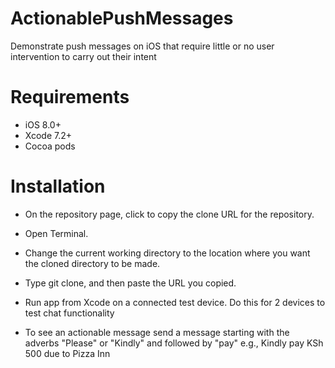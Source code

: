 
# ActionablePushMessages
Demonstrate push messages on iOS that require little or no user intervention to carry out their intent

# Requirements

 - iOS 8.0+ 
 - Xcode 7.2+
 - Cocoa pods

# Installation

   - On the repository page, click  to copy the clone URL for the
   repository.
   
   - Open Terminal.
   
   - Change the current working directory to the location where you want the cloned directory to be made.
   
   - Type git clone, and then paste the URL you copied.
   
   - Run app from Xcode on a connected test device. Do this for 2 devices to test chat functionality
   
   - To see an actionable message send a message starting with the adverbs "Please" or "Kindly" and followed by "pay" e.g., Kindly pay KSh 500 due to Pizza Inn 






